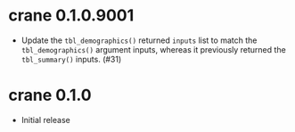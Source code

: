 # crane 0.1.0.9001

* Update the `tbl_demographics()` returned `inputs` list to match the `tbl_demographics()` argument inputs, whereas it previously returned the `tbl_summary()` inputs. (#31)

# crane 0.1.0

* Initial release
